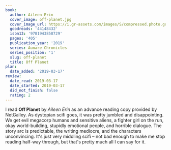 ```yaml
---
book:
  author: Aileen Erin
  cover_image: off-planet.jpg
  cover_image_url: https://i.gr-assets.com/images/S/compressed.photo.goodreads.com/books/1551222186l/44148432._SX98_.jpg
  goodreads: '44148432'
  isbn13: '9781943858729'
  pages: '405'
  publication_year: '2019'
  series: Aunare Chronicles
  series_position: '1'
  slug: off-planet
  title: Off Planet
plan:
  date_added: '2019-03-17'
review:
  date_read: 2019-03-17
  date_started: 2019-03-17
  did_not_finish: false
  rating: 2
---
```


I read **Off Planet** by *Aileen Erin* as an advance reading copy provided by NetGalley. As dystopian scifi goes, it was pretty jumbled and disappointing. We get evil megacorp humans and sensitive aliens, a fighter girl on the run, okay world-building, stupidly emotional people, and horrible dialogue. The story arc is predictable, the writing mediocre, and the characters unconvincing. It's just very middling scifi – not bad enough to make me stop reading half-way through, but that's pretty much all I can say for it.
